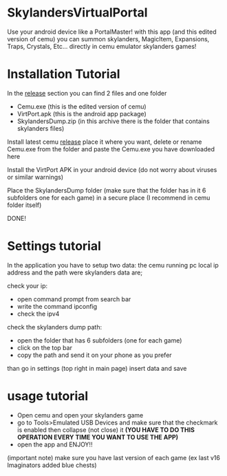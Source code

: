 # SkylandersVirtualPortal
Use your android device like a PortalMaster! with this app (and this edited version of cemu) you can summon skylanders, MagicItem, Expansions, Traps, Crystals, Etc... directly in cemu emulator skylanders games!

# Installation Tutorial
In the [release](https://github.com/TonyHacker03/SkylandersVirtualPortal/releases) section you can find 2 files and one folder
- Cemu.exe (this is the edited version of cemu)
- VirtPort.apk (this is the android app package)
- SkylandersDump.zip (in this archive there is the folder that contains skylanders files)

Install latest cemu [release](https://github.com/cemu-project/Cemu/releases) place it where you want, delete or rename Cemu.exe from the folder and paste the Cemu.exe you have downloaded here

Install the VirtPort APK in your android device (do not worry about viruses or similar warnings) 

Place the SkylandersDump folder (make sure that the folder has in it 6 subfolders one for each game) in a secure place (I recommend in cemu folder itself)

DONE!

# Settings tutorial 
In the application you have to setup two data: the cemu running pc local ip address and the path were skylanders data are;

check your ip:
- open command prompt from search bar
- write the command ipconfig
- check the ipv4

check the skylanders dump path:
- open the folder that has 6 subfolders (one for each game)
- click on the top bar
- copy the path and send it on your phone as you prefer

than go in settings (top right in main page)
insert data and save

# usage tutorial
- Open cemu and open your skylanders game
- go to Tools>Emulated USB Devices and make sure that the checkmark is enabled then collapse (not close) it 
**(YOU HAVE TO DO THIS OPERATION EVERY TIME YOU WANT TO USE THE APP)**
- open the app and ENJOY!!


(important note)
make sure you have last version of each game (ex last v16 Imaginators added blue chests)
